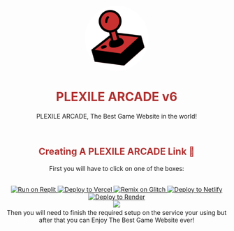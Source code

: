 <p align="center">
<kbd>
<img style="border-radius:50%" height="150px" src="/images/plexilearcade.png">
</kbd>
</p>
<h1 align="center" style="color: #b03232;">PLEXILE ARCADE v6</h1>
<p align="center">PLEXILE ARCADE, The Best Game Website in the world!</p>

<br>
<h2 align="center" style="color: #b03232;">Creating A PLEXILE ARCADE Link 🔗</h2>
<p align="center">First you will have to click on one of the boxes:</p>
<br>
<div align="center">
  <a target="_blank" href="https://replit.com/github/PLEXILENetwork/v5">
    <img alt="Run on Replit" src="https://binbashbanana.github.io/deploy-buttons/buttons/remade/replit.svg">
  </a>
  <a target="_blank" href="https://vercel.com/new/clone?repository-url=https://replit.com/github/PLEXILENetwork/v5">
    <img alt="Deploy to Vercel" src="https://binbashbanana.github.io/deploy-buttons/buttons/remade/vercel.svg">
  </a>
  <a target="_blank" href="https://glitch.com/edit/#!/import/github/PLEXILENetwork/v5">
    <img alt="Remix on Glitch" src="https://binbashbanana.github.io/deploy-buttons/buttons/official/glitch.svg">
  </a>
  <a target="_blank" href="https://app.netlify.com/start/deploy?repository=https://github.com/PLEXILENetwork/v5">
    <img alt="Deploy to Netlify" src="https://binbashbanana.github.io/deploy-buttons/buttons/official/netlify.svg">
  </a>
  <a target="_blank" href="https://render.com/deploy?repo=https://github.com/PLEXILENetwork/v5">
    <img alt="Deploy to Render" src="https://binbashbanana.github.io/deploy-buttons/buttons/official/render.svg">
  </a>
</div>

<div align="center">

<a target="_blank" href="https://github.com/GalacticNetwork/jordansmathwork-v6/graphs/contributors">
  <img src="https://contrib.rocks/image?repo=GalacticNetwork/jordansmathwork-v6" />
</a>

<br>
Then you will need to finish the required setup on the service your using but after that you can Enjoy The Best Game Website ever!
